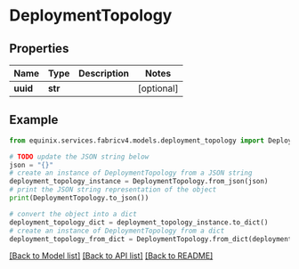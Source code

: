 # DeploymentTopology


## Properties

Name | Type | Description | Notes
------------ | ------------- | ------------- | -------------
**uuid** | **str** |  | [optional] 

## Example

```python
from equinix.services.fabricv4.models.deployment_topology import DeploymentTopology

# TODO update the JSON string below
json = "{}"
# create an instance of DeploymentTopology from a JSON string
deployment_topology_instance = DeploymentTopology.from_json(json)
# print the JSON string representation of the object
print(DeploymentTopology.to_json())

# convert the object into a dict
deployment_topology_dict = deployment_topology_instance.to_dict()
# create an instance of DeploymentTopology from a dict
deployment_topology_from_dict = DeploymentTopology.from_dict(deployment_topology_dict)
```
[[Back to Model list]](../README.md#documentation-for-models) [[Back to API list]](../README.md#documentation-for-api-endpoints) [[Back to README]](../README.md)



